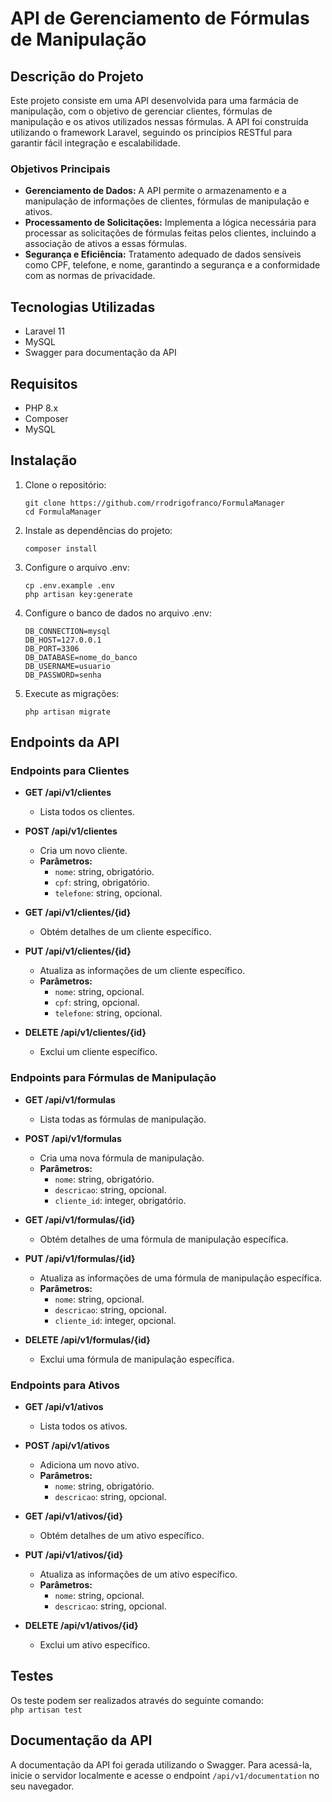 # API de Gerenciamento de Fórmulas de Manipulação

## Descrição do Projeto

Este projeto consiste em uma API desenvolvida para uma farmácia de manipulação, com o objetivo de gerenciar clientes, fórmulas de manipulação e os ativos utilizados nessas fórmulas. A API foi construída utilizando o framework Laravel, seguindo os princípios RESTful para garantir fácil integração e escalabilidade.

### Objetivos Principais

- **Gerenciamento de Dados:** A API permite o armazenamento e a manipulação de informações de clientes, fórmulas de manipulação e ativos.
- **Processamento de Solicitações:** Implementa a lógica necessária para processar as solicitações de fórmulas feitas pelos clientes, incluindo a associação de ativos a essas fórmulas.
- **Segurança e Eficiência:** Tratamento adequado de dados sensíveis como CPF, telefone, e nome, garantindo a segurança e a conformidade com as normas de privacidade.

## Tecnologias Utilizadas

- Laravel 11
- MySQL
- Swagger para documentação da API

## Requisitos

- PHP 8.x
- Composer
- MySQL

## Instalação

1. Clone o repositório:
   
   ```git clone https://github.com/rrodrigofranco/FormulaManager ```<br />
   ```cd FormulaManager ```

2. Instale as dependências do projeto:

    ```composer install```

3. Configure o arquivo .env:

    ```cp .env.example .env```<br />
    ```php artisan key:generate```

4. Configure o banco de dados no arquivo .env:

    ```DB_CONNECTION=mysql```<br />
    ```DB_HOST=127.0.0.1```<br />
    ```DB_PORT=3306```<br />
    ```DB_DATABASE=nome_do_banco```<br />
    ```DB_USERNAME=usuario```<br />
    ```DB_PASSWORD=senha```<br />

5. Execute as migrações:

    ```php artisan migrate```

## Endpoints da API

### Endpoints para Clientes

- **GET /api/v1/clientes**
  - Lista todos os clientes.

- **POST /api/v1/clientes**
  - Cria um novo cliente.
  - **Parâmetros:**
    - `nome`: string, obrigatório.
    - `cpf`: string, obrigatório.
    - `telefone`: string, opcional.

- **GET /api/v1/clientes/{id}**
  - Obtém detalhes de um cliente específico.

- **PUT /api/v1/clientes/{id}**
  - Atualiza as informações de um cliente específico.
  - **Parâmetros:**
    - `nome`: string, opcional.
    - `cpf`: string, opcional.
    - `telefone`: string, opcional.

- **DELETE /api/v1/clientes/{id}**
  - Exclui um cliente específico.

### Endpoints para Fórmulas de Manipulação

- **GET /api/v1/formulas**
  - Lista todas as fórmulas de manipulação.

- **POST /api/v1/formulas**
  - Cria uma nova fórmula de manipulação.
  - **Parâmetros:**
    - `nome`: string, obrigatório.
    - `descricao`: string, opcional.
    - `cliente_id`: integer, obrigatório.

- **GET /api/v1/formulas/{id}**
  - Obtém detalhes de uma fórmula de manipulação específica.

- **PUT /api/v1/formulas/{id}**
  - Atualiza as informações de uma fórmula de manipulação específica.
  - **Parâmetros:**
    - `nome`: string, opcional.
    - `descricao`: string, opcional.
    - `cliente_id`: integer, opcional.

- **DELETE /api/v1/formulas/{id}**
  - Exclui uma fórmula de manipulação específica.

### Endpoints para Ativos

- **GET /api/v1/ativos**
  - Lista todos os ativos.

- **POST /api/v1/ativos**
  - Adiciona um novo ativo.
  - **Parâmetros:**
    - `nome`: string, obrigatório.
    - `descricao`: string, opcional.

- **GET /api/v1/ativos/{id}**
  - Obtém detalhes de um ativo específico.

- **PUT /api/v1/ativos/{id}**
  - Atualiza as informações de um ativo específico.
  - **Parâmetros:**
    - `nome`: string, opcional.
    - `descricao`: string, opcional.

- **DELETE /api/v1/ativos/{id}**
  - Exclui um ativo específico.

## Testes

Os teste podem ser realizados através do seguinte comando: <br />
``` php artisan test ```

## Documentação da API

A documentação da API foi gerada utilizando o Swagger. Para acessá-la, inicie o servidor localmente e acesse  o endpoint `/api/v1/documentation` no seu navegador.


